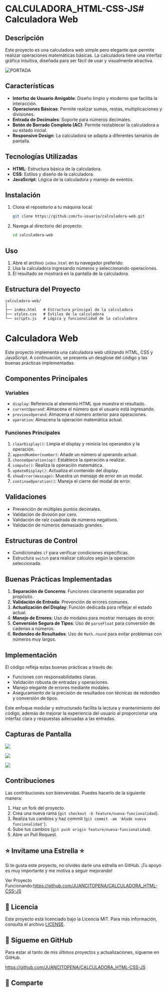 # CALCULADORA_HTML-CSS-JS# Calculadora Web

## Descripción

Este proyecto es una calculadora web simple pero elegante que permite realizar operaciones matemáticas básicas. La calculadora tiene una interfaz gráfica intuitiva, diseñada para ser fácil de usar y visualmente atractiva.

![PORTADA](Screenshot_151.png)

## Características

- **Interfaz de Usuario Amigable**: Diseño limpio y moderno que facilita la interacción.
- **Operaciones Básicas**: Permite realizar sumas, restas, multiplicaciones y divisiones.
- **Entrada de Decimales**: Soporte para números decimales.
- **Botón de Borrado Completo (AC)**: Permite restablecer la calculadora a su estado inicial.
- **Responsive Design**: La calculadora se adapta a diferentes tamaños de pantalla.

## Tecnologías Utilizadas

- **HTML**: Estructura básica de la calculadora.
- **CSS**: Estilos y diseño de la calculadora.
- **JavaScript**: Lógica de la calculadora y manejo de eventos.

## Instalación

1. Clona el repositorio a tu máquina local:
   ```sh
   git clone https://github.com/tu-usuario/calculadora-web.git
   ```

2. Navega al directorio del proyecto:
   ```sh
   cd calculadora-web
   ```

## Uso

1. Abre el archivo `index.html` en tu navegador preferido.
2. Usa la calculadora ingresando números y seleccionando operaciones.
3. El resultado se mostrará en la pantalla de la calculadora.

## Estructura del Proyecto

```
calculadora-web/
│
├── index.html   # Estructura principal de la calculadora
├── styles.css   # Estilos de la calculadora
└── scripts.js   # Lógica y funcionalidad de la calculadora
```

# Calculadora Web

Este proyecto implementa una calculadora web utilizando HTML, CSS y JavaScript. A continuación, se presenta un desglose del código y las buenas prácticas implementadas.

## Componentes Principales

### Variables

- `display`: Referencia al elemento HTML que muestra el resultado.
- `currentOperand`: Almacena el número que el usuario está ingresando.
- `previousOperand`: Almacena el número anterior para operaciones.
- `operation`: Almacena la operación matemática actual.

### Funciones Principales

1. `clearDisplay()`: Limpia el display y reinicia los operandos y la operación.
2. `appendNumber(number)`: Añade un número al operando actual.
3. `chooseOperation(op)`: Establece la operación a realizar.
4. `compute()`: Realiza la operación matemática.
5. `updateDisplay()`: Actualiza el contenido del display.
6. `showError(message)`: Muestra un mensaje de error en un modal.
7. `continueOperation()`: Maneja el cierre del modal de error.

## Validaciones

- Prevención de múltiples puntos decimales.
- Validación de división por cero.
- Validación de raíz cuadrada de números negativos.
- Validación de números demasiado grandes.

## Estructuras de Control

- Condicionales `if` para verificar condiciones específicas.
- Estructura `switch` para realizar cálculos según la operación seleccionada.

## Buenas Prácticas Implementadas

1. **Separación de Concerns**: Funciones claramente separadas por propósito.
2. **Validación de Entrada**: Prevención de errores comunes.
3. **Actualización del Display**: Función dedicada para reflejar el estado actual.
4. **Manejo de Errores**: Uso de modales para mostrar mensajes de error.
5. **Conversión Segura de Tipos**: Uso de `parseFloat` para conversión de cadenas a números.
6. **Redondeo de Resultados**: Uso de `Math.round` para evitar problemas con números muy largos.

## Implementación

El código refleja estas buenas prácticas a través de:

- Funciones con responsabilidades claras.
- Validación robusta de entradas y operaciones.
- Manejo elegante de errores mediante modales.
- Aseguramiento de la precisión de resultados con técnicas de redondeo y conversión de tipos.

Este enfoque modular y estructurado facilita la lectura y mantenimiento del código, además de mejorar la experiencia del usuario al proporcionar una interfaz clara y respuestas adecuadas a las entradas.

## Capturas de Pantalla

![](1.jpg)

![](2.jpg)

![](2.jpg)

## Contribuciones

Las contribuciones son bienvenidas. Puedes hacerlo de la siguiente manera:

1. Haz un fork del proyecto.
2. Crea una nueva rama (`git checkout -b feature/nueva-funcionalidad`).
3. Realiza tus cambios y haz commit (`git commit -am 'Añade nueva funcionalidad'`).
4. Sube tus cambios (`git push origin feature/nueva-funcionalidad`).
5. Abre un Pull Request.

## ⭐ Invítame una Estrella ⭐

Si te gusta este proyecto, no olvides darle una estrella en GitHub. ¡Tu apoyo es muy importante y me motiva a seguir mejorando!

Ver Proyecto Funcionando:https://github.com/JUANCITOPENA/CALCULADORA_HTML-CSS-JS

## 📜 Licencia

Este proyecto está licenciado bajo la Licencia MIT. Para más información, consulta el archivo [LICENSE](LICENSE).

## 🔔 Sígueme en GitHub

Para estar al tanto de mis últimos proyectos y actualizaciones, sígueme en GitHub.

https://github.com/JUANCITOPENA/CALCULADORA_HTML-CSS-JS

## 🤝 Comparte
